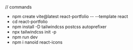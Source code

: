 // commands
- npm create vite@latest react-portfolio -- --template react
- cd react-portfolio
- npm install -D tailwindcss postcss autoprefixer
- npx tailwindcss init -p
- npm run dev
- npm i nanoid react-icons